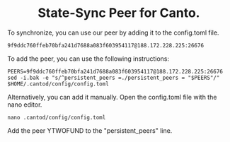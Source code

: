 <h1 align="center"> State-Sync Peer for Canto. </h1>
To synchronize, you can use our peer by adding it to the config.toml file.

```
9f9ddc760ffeb70bfa241d7688a083f603954117@188.172.228.225:26676
```
To add the peer, you can use the following instructions:
```
PEERS=9f9ddc760ffeb70bfa241d7688a083f603954117@188.172.228.225:26676
sed -i.bak -e "s/^persistent_peers =./persistent_peers = "$PEERS"/" $HOME/.cantod/config/config.toml
```

Alternatively, you can add it manually.
Open the config.toml file with the nano editor.
```
nano .cantod/config/config.toml
```
Add the peer YTWOFUND to the "persistent_peers" line.
